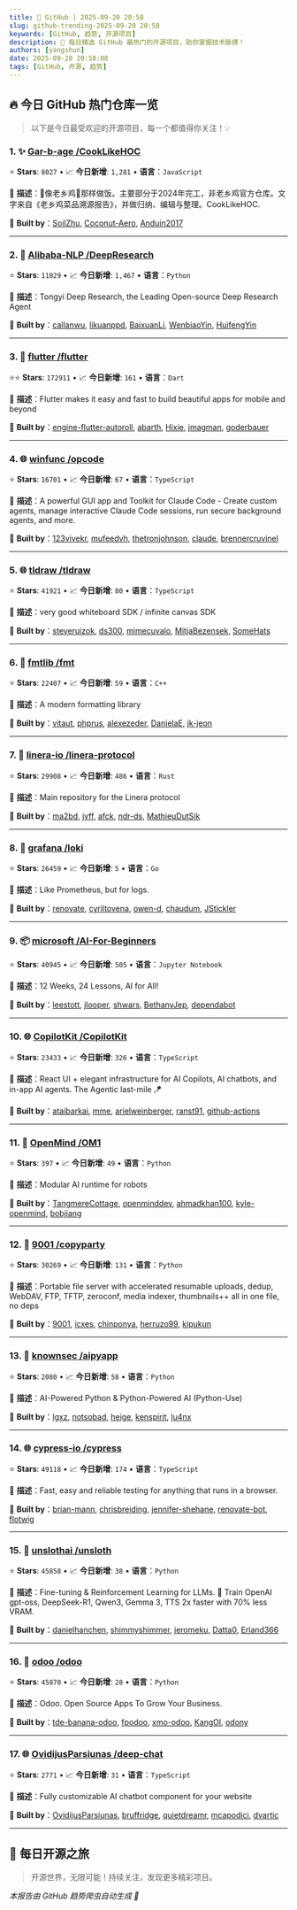 ```yaml
---
title: 🚀 GitHub | 2025-09-20 20:58
slug: github-trending-2025-09-20 20:58
keywords: [GitHub, 趋势, 开源项目]
description: 🌟 每日精选 GitHub 最热门的开源项目，助你掌握技术脉搏！
authors: [yangshun]
date: 2025-09-20 20:58:08
tags: [GitHub, 开源, 趋势]
---
```


## 🔥 今日 GitHub 热门仓库一览

> 以下是今日最受欢迎的开源项目，每一个都值得你关注！💡

### 1. ✨ [Gar-b-age /CookLikeHOC](https://github.com/Gar-b-age/CookLikeHOC)

⭐ **Stars**: `8027`   •   📈 **今日新增**: `1,281`   •   **语言**：`JavaScript`

📝 **描述**：🥢像老乡鸡🐔那样做饭。主要部分于2024年完工，非老乡鸡官方仓库。文字来自《老乡鸡菜品溯源报告》，并做归纳、编辑与整理。CookLikeHOC.

🤝 **Built by**：[SoilZhu](https://github.com/SoilZhu), [Coconut-Aero](https://github.com/Coconut-Aero), [Anduin2017](https://github.com/Anduin2017)

---

### 2. 🐍 [Alibaba-NLP /DeepResearch](https://github.com/Alibaba-NLP/DeepResearch)

⭐ **Stars**: `11029`   •   📈 **今日新增**: `1,467`   •   **语言**：`Python`

📝 **描述**：Tongyi Deep Research, the Leading Open-source Deep Research Agent

🤝 **Built by**：[callanwu](https://github.com/callanwu), [likuanppd](https://github.com/likuanppd), [BaixuanLi](https://github.com/BaixuanLi), [WenbiaoYin](https://github.com/WenbiaoYin), [HuifengYin](https://github.com/HuifengYin)

---

### 3. 🎯 [flutter /flutter](https://github.com/flutter/flutter)

⭐⭐ **Stars**: `172911`   •   📈 **今日新增**: `161`   •   **语言**：`Dart`

📝 **描述**：Flutter makes it easy and fast to build beautiful apps for mobile and beyond

🤝 **Built by**：[engine-flutter-autoroll](https://github.com/engine-flutter-autoroll), [abarth](https://github.com/abarth), [Hixie](https://github.com/Hixie), [jmagman](https://github.com/jmagman), [goderbauer](https://github.com/goderbauer)

---

### 4. 🌐 [winfunc /opcode](https://github.com/winfunc/opcode)

⭐ **Stars**: `16701`   •   📈 **今日新增**: `67`   •   **语言**：`TypeScript`

📝 **描述**：A powerful GUI app and Toolkit for Claude Code - Create custom agents, manage interactive Claude Code sessions, run secure background agents, and more.

🤝 **Built by**：[123vivekr](https://github.com/123vivekr), [mufeedvh](https://github.com/mufeedvh), [thetronjohnson](https://github.com/thetronjohnson), [claude](https://github.com/claude), [brennercruvinel](https://github.com/brennercruvinel)

---

### 5. 🌐 [tldraw /tldraw](https://github.com/tldraw/tldraw)

⭐ **Stars**: `41921`   •   📈 **今日新增**: `80`   •   **语言**：`TypeScript`

📝 **描述**：very good whiteboard SDK / infinite canvas SDK

🤝 **Built by**：[steveruizok](https://github.com/steveruizok), [ds300](https://github.com/ds300), [mimecuvalo](https://github.com/mimecuvalo), [MitjaBezensek](https://github.com/MitjaBezensek), [SomeHats](https://github.com/SomeHats)

---

### 6. 🔧 [fmtlib /fmt](https://github.com/fmtlib/fmt)

⭐ **Stars**: `22407`   •   📈 **今日新增**: `59`   •   **语言**：`C++`

📝 **描述**：A modern formatting library

🤝 **Built by**：[vitaut](https://github.com/vitaut), [phprus](https://github.com/phprus), [alexezeder](https://github.com/alexezeder), [DanielaE](https://github.com/DanielaE), [jk-jeon](https://github.com/jk-jeon)

---

### 7. 🦀 [linera-io /linera-protocol](https://github.com/linera-io/linera-protocol)

⭐ **Stars**: `29908`   •   📈 **今日新增**: `486`   •   **语言**：`Rust`

📝 **描述**：Main repository for the Linera protocol

🤝 **Built by**：[ma2bd](https://github.com/ma2bd), [jvff](https://github.com/jvff), [afck](https://github.com/afck), [ndr-ds](https://github.com/ndr-ds), [MathieuDutSik](https://github.com/MathieuDutSik)

---

### 8. 🚦 [grafana /loki](https://github.com/grafana/loki)

⭐ **Stars**: `26459`   •   📈 **今日新增**: `5`   •   **语言**：`Go`

📝 **描述**：Like Prometheus, but for logs.

🤝 **Built by**：[renovate](https://github.com/renovate), [cyriltovena](https://github.com/cyriltovena), [owen-d](https://github.com/owen-d), [chaudum](https://github.com/chaudum), [JStickler](https://github.com/JStickler)

---

### 9. 📦 [microsoft /AI-For-Beginners](https://github.com/microsoft/AI-For-Beginners)

⭐ **Stars**: `40945`   •   📈 **今日新增**: `505`   •   **语言**：`Jupyter Notebook`

📝 **描述**：12 Weeks, 24 Lessons, AI for All!

🤝 **Built by**：[leestott](https://github.com/leestott), [jlooper](https://github.com/jlooper), [shwars](https://github.com/shwars), [BethanyJep](https://github.com/BethanyJep), [dependabot](https://github.com/dependabot)

---

### 10. 🌐 [CopilotKit /CopilotKit](https://github.com/CopilotKit/CopilotKit)

⭐ **Stars**: `23433`   •   📈 **今日新增**: `326`   •   **语言**：`TypeScript`

📝 **描述**：React UI + elegant infrastructure for AI Copilots, AI chatbots, and in-app AI agents. The Agentic last-mile 🪁

🤝 **Built by**：[ataibarkai](https://github.com/ataibarkai), [mme](https://github.com/mme), [arielweinberger](https://github.com/arielweinberger), [ranst91](https://github.com/ranst91), [github-actions](https://github.com/github-actions)

---

### 11. 🐍 [OpenMind /OM1](https://github.com/OpenMind/OM1)

⭐ **Stars**: `397`   •   📈 **今日新增**: `49`   •   **语言**：`Python`

📝 **描述**：Modular AI runtime for robots

🤝 **Built by**：[TangmereCottage](https://github.com/TangmereCottage), [openminddev](https://github.com/openminddev), [ahmadkhan100](https://github.com/ahmadkhan100), [kyle-openmind](https://github.com/kyle-openmind), [bobjiang](https://github.com/bobjiang)

---

### 12. 🐍 [9001 /copyparty](https://github.com/9001/copyparty)

⭐ **Stars**: `30269`   •   📈 **今日新增**: `131`   •   **语言**：`Python`

📝 **描述**：Portable file server with accelerated resumable uploads, dedup, WebDAV, FTP, TFTP, zeroconf, media indexer, thumbnails++ all in one file, no deps

🤝 **Built by**：[9001](https://github.com/9001), [icxes](https://github.com/icxes), [chinponya](https://github.com/chinponya), [herruzo99](https://github.com/herruzo99), [kipukun](https://github.com/kipukun)

---

### 13. 🐍 [knownsec /aipyapp](https://github.com/knownsec/aipyapp)

⭐ **Stars**: `2080`   •   📈 **今日新增**: `58`   •   **语言**：`Python`

📝 **描述**：AI-Powered Python & Python-Powered AI (Python-Use)

🤝 **Built by**：[lgxz](https://github.com/lgxz), [notsobad](https://github.com/notsobad), [heige](https://github.com/heige), [kenspirit](https://github.com/kenspirit), [lu4nx](https://github.com/lu4nx)

---

### 14. 🌐 [cypress-io /cypress](https://github.com/cypress-io/cypress)

⭐ **Stars**: `49118`   •   📈 **今日新增**: `174`   •   **语言**：`TypeScript`

📝 **描述**：Fast, easy and reliable testing for anything that runs in a browser.

🤝 **Built by**：[brian-mann](https://github.com/brian-mann), [chrisbreiding](https://github.com/chrisbreiding), [jennifer-shehane](https://github.com/jennifer-shehane), [renovate-bot](https://github.com/renovate-bot), [flotwig](https://github.com/flotwig)

---

### 15. 🐍 [unslothai /unsloth](https://github.com/unslothai/unsloth)

⭐ **Stars**: `45858`   •   📈 **今日新增**: `38`   •   **语言**：`Python`

📝 **描述**：Fine-tuning & Reinforcement Learning for LLMs. 🦥 Train OpenAI gpt-oss, DeepSeek-R1, Qwen3, Gemma 3, TTS 2x faster with 70% less VRAM.

🤝 **Built by**：[danielhanchen](https://github.com/danielhanchen), [shimmyshimmer](https://github.com/shimmyshimmer), [jeromeku](https://github.com/jeromeku), [Datta0](https://github.com/Datta0), [Erland366](https://github.com/Erland366)

---

### 16. 🐍 [odoo /odoo](https://github.com/odoo/odoo)

⭐ **Stars**: `45870`   •   📈 **今日新增**: `28`   •   **语言**：`Python`

📝 **描述**：Odoo. Open Source Apps To Grow Your Business.

🤝 **Built by**：[tde-banana-odoo](https://github.com/tde-banana-odoo), [fpodoo](https://github.com/fpodoo), [xmo-odoo](https://github.com/xmo-odoo), [KangOl](https://github.com/KangOl), [odony](https://github.com/odony)

---

### 17. 🌐 [OvidijusParsiunas /deep-chat](https://github.com/OvidijusParsiunas/deep-chat)

⭐ **Stars**: `2771`   •   📈 **今日新增**: `31`   •   **语言**：`TypeScript`

📝 **描述**：Fully customizable AI chatbot component for your website

🤝 **Built by**：[OvidijusParsiunas](https://github.com/OvidijusParsiunas), [bruffridge](https://github.com/bruffridge), [quietdreamr](https://github.com/quietdreamr), [mcapodici](https://github.com/mcapodici), [dvartic](https://github.com/dvartic)

---

## 🌈 每日开源之旅

> 开源世界，无限可能！持续关注，发现更多精彩项目。

*本报告由 GitHub 趋势爬虫自动生成 🤖*
